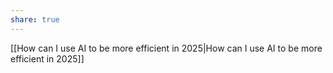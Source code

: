 ```yaml
---
share: true
---
```

[[How can I use AI to be more efficient in 2025|How can I use AI to be more efficient in 2025]]
